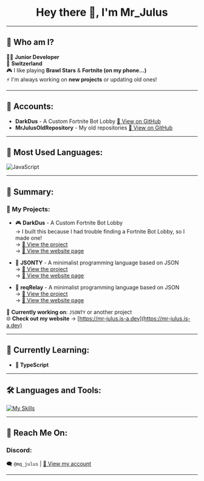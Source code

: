 <h1 align="center">Hey there 👋, I'm Mr_Julus</h1>

---

## 🧐 Who am I? 
👨‍💻 **Junior Developer**  
📍 **Switzerland**  
🎮 I like playing **Brawl Stars** & **Fortnite (on my phone...)**  
⚡ I'm always working on **new projects** or updating old ones!  

---

## 🔗 Accounts:
- **DarkDus** - A Custom Fortnite Bot Lobby [🔗 View on GitHub](https://github.com/DarkDusOfficial/)
- **MrJulusOldRepository** - My old repositories [🔗 View on GitHub](https://github.com/MrJulusOldRepository/)

---

## 🚀 Most Used Languages:
![JavaScript](https://img.shields.io/badge/JavaScript-F7DF1E?style=for-the-badge&logo=javascript&logoColor=black)

---

## 📌 Summary:

### 📂 My Projects:
- 🎮 **DarkDus** - A Custom Fortnite Bot Lobby  
  → I built this because I had trouble finding a Fortnite Bot Lobby, so I made one!  
  → [🔗 View the project](https://github.com/DarkDusOfficial/CustomFortniteBotLobby)  
  → [🔗 View the website page](https://darkdus.is-a.dev/)  

- 📝 **JSONTY** - A minimalist programming language based on JSON  
  → [🔗 View the project](https://github.com/MrJulus/JSONTY)  
  → [🔗 View the website page](https://mr-julus.is-a.dev/jsonty/)  

- 📝 **reqRelay** - A minimalist programming language based on JSON  
  → [🔗 View the project](https://github.com/MrJulus/reqRelay)  
  → [🔗 View the website page](https://mr-julus.is-a.dev/reqrelay/)  

🚀 **Currently working on**: `JSONTY` or another project  
🌐 **Check out my website** → [https://mr-julus.is-a.dev](https://mr-julus.is-a.dev)  

---

## 🎯 Currently Learning:
- **🚀 TypeScript**

---

## 🛠️ Languages and Tools:
<p align="left">
  <a href="https://github.com/MrJulus" target="_blank">
    <img src="https://skillicons.dev/icons?i=nodejs,js,py,html,css,git,github" alt="My Skills">
  </a>
</p>

---

## 💬 Reach Me On:
### Discord:
🗨️ `@mq_julus` | [🔗 View my account](https://discord.com/users/924233905857499166)

---

